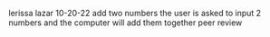 lerissa lazar
10-20-22
add two numbers
the user is asked to input 2 numbers and the computer will add them together
peer review
